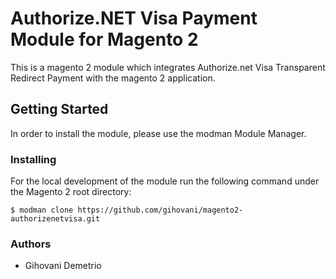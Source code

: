 # Authorize.NET Visa Payment Module for Magento 2

This is a magento 2 module which integrates Authorize.net Visa Transparent Redirect Payment with the magento 2 application.


## Getting Started
In order to install the module, please use the modman Module Manager.

### Installing
For the local development of the module run the following command under the Magento 2 root directory:
```
$ modman clone https://github.com/gihovani/magento2-authorizenetvisa.git
```

### Authors

* Gihovani Demetrio
